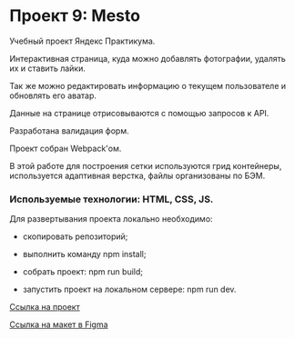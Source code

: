 # Проект 9: Mesto 
Учебный проект Яндекс Практикума.

Интерактивная страница, куда можно добавлять фотографии, удалять их и ставить лайки.

Так же можно редактировать информацию о текущем пользователе и обновлять его аватар.

Данные на странице отрисовываются с помощью запросов к API.

Разработана валидация форм.

Проект собран Webpack'ом.

В этой работе для построения сетки используются грид контейнеры, используется адаптивная верстка, файлы организованы по БЭМ.

### Используемые технологии: HTML, CSS, JS.

Для развертывания проекта локально необходимо:

* скопировать репозиторий;

* выполнить команду npm install;

* собрать проект: npm run build;

* запустить проект на локальном сервере: npm run dev.

[Ссылка на проект](https://Sandhani1704.github.io/mesto/index.html)

[Ссылка на макет в Figma](https://www.figma.com/file/StZjf8HnoeLdiXS7dYrLAh/JavaScript.-Sprint-4)